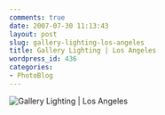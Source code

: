 ```yaml
---
comments: true
date: 2007-07-30 11:13:43
layout: post
slug: gallery-lighting-los-angeles
title: Gallery Lighting | Los Angeles
wordpress_id: 436
categories:
- PhotoBlog
---
```


![Gallery Lighting | Los Angeles](http://ryanfitzer.com/main/wp-content/uploads/2007/07/gallery-lighting-la.jpg)
